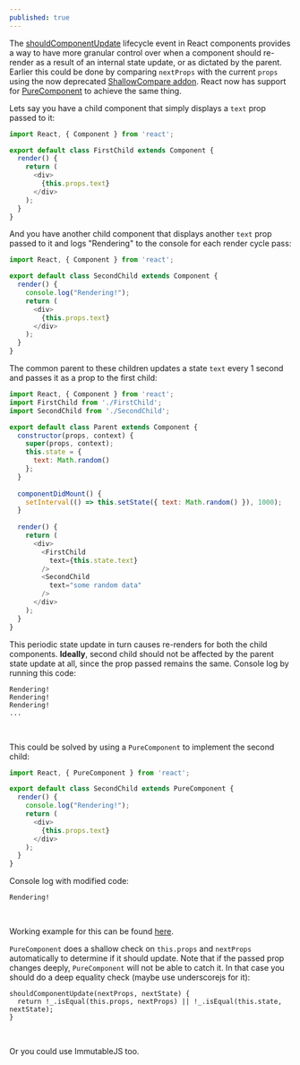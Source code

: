 ```yaml
---
published: true
---
```

The [shouldComponentUpdate](https://facebook.github.io/react/docs/react-component.html#shouldcomponentupdate) lifecycle event in React components provides a way to have more granular control over when a component should re-render as a result of an internal state update, or as dictated by the parent. Earlier this could be done by comparing `nextProps` with the current `props` using the now deprecated [ShallowCompare addon](https://facebook.github.io/react/docs/shallow-compare.html). React now has support for [PureComponent](https://facebook.github.io/react/docs/react-api.html#react.purecomponent) to achieve the same thing.

Lets say you have a child component that simply displays a `text` prop passed to it:

```js
import React, { Component } from 'react';

export default class FirstChild extends Component {  
  render() {
    return (
      <div>
        {this.props.text}
      </div>
    );
  }
}
```

And you have another child component that displays another `text` prop passed to it and logs "Rendering" to the console for each render cycle pass:

```js
import React, { Component } from 'react';

export default class SecondChild extends Component {  
  render() {
    console.log("Rendering!");
    return (
      <div>
        {this.props.text}
      </div>
    );
  }
}
```

The common parent to these children updates a state `text` every 1 second and passes it as a prop to the first child:

```js
import React, { Component } from 'react';
import FirstChild from './FirstChild';
import SecondChild from './SecondChild';

export default class Parent extends Component {
  constructor(props, context) {
    super(props, context);
    this.state = {
      text: Math.random()
    };
  }
  
  componentDidMount() {
    setInterval(() => this.setState({ text: Math.random() }), 1000);
  }
  
  render() {
    return (
      <div>
        <FirstChild
          text={this.state.text}
        />  
        <SecondChild
          text="some random data"
        />
      </div>
    );
  }
}
```

This periodic state update in turn causes re-renders for both the child components. **Ideally**, second child should not be affected by the parent state update at all, since the prop passed remains the same. Console log by running this code:

```
Rendering!
Rendering!
Rendering!
...
```
<br />

This could be solved by using a `PureComponent` to implement the second child:

```js
import React, { PureComponent } from 'react';

export default class SecondChild extends PureComponent {  
  render() {
    console.log("Rendering!");
    return (
      <div>
        {this.props.text}
      </div>
    );
  }
}
```

Console log with modified code:

```
Rendering!
```
<br />

Working example for this can be found [here](https://www.webpackbin.com/bins/-KgDvo4EG5QTmFinbUlL).

`PureComponent` does a shallow check on `this.props` and `nextProps` automatically to determine if it should update. Note that if the passed prop changes deeply, `PureComponent` will not be able to catch it. In that case you should do a deep equality check (maybe use underscorejs for it):

```
shouldComponentUpdate(nextProps, nextState) {
  return !_.isEqual(this.props, nextProps) || !_.isEqual(this.state, nextState);
}
```
<br />

Or you could use ImmutableJS too.
